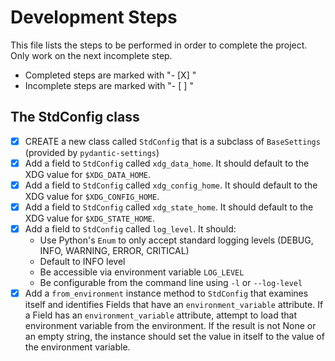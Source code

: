 # Development Steps

This file lists the steps to be performed in order to complete the project. Only work on the next incomplete step.

- Completed steps are marked with "- [X] "
- Incomplete steps are marked with "- [ ] "

## The StdConfig class

- [X] CREATE a new class called `StdConfig` that is a subclass of `BaseSettings` (provided by `pydantic-settings`)
- [X] Add a field to `StdConfig` called `xdg_data_home`. It should default to the XDG value for `$XDG_DATA_HOME`.
- [X] Add a field to `StdConfig` called `xdg_config_home`. It should default to the XDG value for `$XDG_CONFIG_HOME`.
- [X] Add a field to `StdConfig` called `xdg_state_home`. It should default to the XDG value for `$XDG_STATE_HOME`.
- [X] Add a field to `StdConfig` called `log_level`. It should:
  - Use Python's `Enum` to only accept standard logging levels (DEBUG, INFO, WARNING, ERROR, CRITICAL)
  - Default to INFO level
  - Be accessible via environment variable `LOG_LEVEL`
  - Be configurable from the command line using `-l` or `--log-level`
- [X] Add a `from_environment` instance method to `StdConfig` that examines itself and identifies Fields that have an `environment_variable` attribute. If a Field has an `environment_variable` attribute, attempt to load that environment variable from the environment. If the result is not None or an empty string, the instance should set the value in itself to the value of the environment variable.
